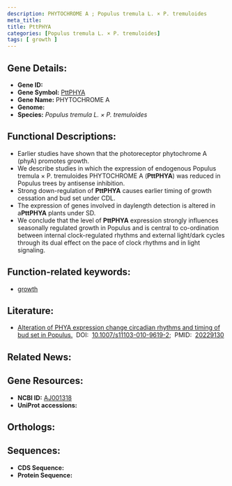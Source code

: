 ```yaml
---
description: PHYTOCHROME A ; Populus tremula L. × P. tremuloides
meta_title:
title: PttPHYA
categories: [Populus tremula L. × P. tremuloides]
tags: [ growth ]
---
```


## Gene Details:
- **Gene ID:** []()
- **Gene Symbol:** <u>PttPHYA</u>
- **Gene Name:** PHYTOCHROME A
- **Genome:** []()
- **Species:** *Populus tremula L. × P. tremuloides*

## Functional Descriptions:
   - Earlier studies have shown that the photoreceptor phytochrome A (phyA) promotes growth.
   - We describe studies in which the expression of endogenous Populus tremula × P. tremuloides PHYTOCHROME A (**PttPHYA**) was reduced in Populus trees by antisense inhibition.
   - Strong down-regulation of **PttPHYA** causes earlier timing of growth cessation and bud set under CDL.
   - The expression of genes involved in daylength detection is altered in a**PttPHYA** plants under SD.
   - We conclude that the level of **PttPHYA** expression strongly influences seasonally regulated growth in Populus and is central to co-ordination between internal clock-regulated rhythms and external light/dark cycles through its dual effect on the pace of clock rhythms and in light signaling.

## Function-related keywords:
   - [growth](/tags/growth/)

## Literature:
   - [Alteration of PHYA expression change circadian rhythms and timing of bud set in Populus.](https://doi.org/10.1007/s11103-010-9619-2)&nbsp;&nbsp;DOI:&nbsp;&nbsp;[10.1007/s11103-010-9619-2](https://doi.org/10.1007/s11103-010-9619-2);&nbsp;&nbsp;PMID:&nbsp;&nbsp;[20229130](https://pubmed.ncbi.nlm.nih.gov/20229130/)

## Related News:

## Gene Resources:
- **NCBI ID:**  [AJ001318](https://www.ncbi.nlm.nih.gov/gene/?term=AJ001318)
- **UniProt accessions:**  [](https://www.uniprot.org/uniprotkb//entry)

## Orthologs:

## Sequences:
- **CDS Sequence:**
- **Protein Sequence:**
